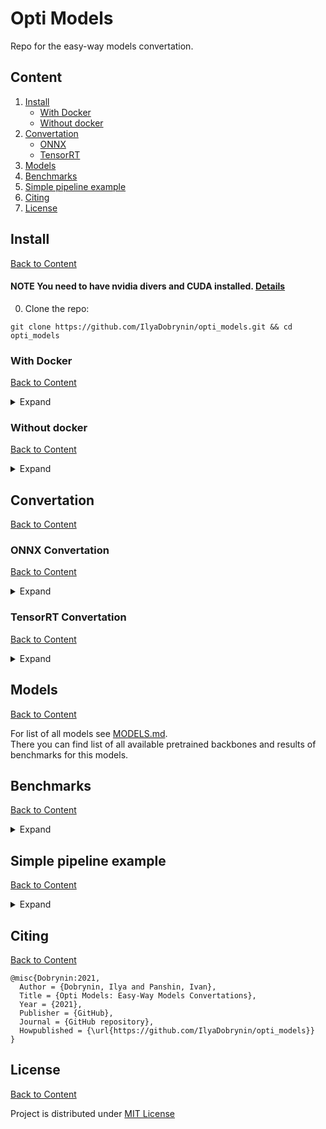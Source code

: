 # Opti Models
Repo for the easy-way models convertation.

## Content
1. [Install](#Install)
    - [With Docker](#With-Docker)
    - [Without docker](#Without-docker)
2. [Convertation](#Convertation)
    - [ONNX](#ONNX-Convertation)
    - [TensorRT](#Tensorrt-Convertation)
3. [Models](#Models)
4. [Benchmarks](#Benchmarks)
5. [Simple pipeline example](#Simple-pipeline-example)
6. [Citing](#Citing)
7. [License](#License)

## Install
[Back to Content](#Content)


#### **NOTE** You need to have nvidia divers and CUDA installed. [Details](https://docs.nvidia.com/cuda/cuda-installation-guide-linux/index.html)

0. Clone the repo:
```
git clone https://github.com/IlyaDobrynin/opti_models.git && cd opti_models
```
### With Docker
[Back to Content](#Content)

<details>
<summary>Expand</summary>

We highly advice you to work with this project inside the Docker that we've built for you.
Otherwise, we can't guarantee that it will work due to various environmental reasons.

Steps for work with docker:
1. Set up Docker:
    - [Install docker](https://docs.docker.com/engine/install/ubuntu/)
    - [Make Docker run without root](https://docs.docker.com/engine/install/linux-postinstall/)
    - [Install nvidia-docker](https://docs.nvidia.com/datacenter/cloud-native/container-toolkit/install-guide.html#setting-up-nvidia-container-toolkit)
2. Build docker image (from PROJECT_DIR - directory, where opti_models is located):
    ```
    docker build -t opti_models .
    ```
    At first it may take a while.
3. **_OPTIONAL STEP_** If you want to run imagenet benchmarks on the predefined backbones, you need to download data
and place in to the `/usr/local/opti_models` directory. Details [here](#1-prepare-data)

4. Run docker container:
    - Without mounting data folder for benchmarks:
        ```
        bash run_docker_no-images.sh <PROJECT_DIR> <CONTAINER_VERSION:-latest>

        or

        docker run \
           --gpus all \
           --ipc=host \
           -v <PROJECT_DIR>:/workspace \
           -it opti_models
        ```
    - With mounting data folder for benchmarks (only if you have step 3 done):
        ```
        bash run_docker.sh <PROJECT_DIR> <CONTAINER_VERSION:-latest> <STORAGE:-/usr/local/opti_models>

        or

        docker run \
           --gpus all \
           --ipc=host \
           -v <PROJECT_DIR>:/workspace \
           -v <STORAGE>:/usr/local/opti_models/ \
           -it opti_models
        ```
    Where <PROJECT_DIR> - directory, where opti_models is located
          <CONTAINER_VERSION> - version of the container, default - latest
          <STORAGE> - directory with the calibration and validation images, default - /usr/local/opti_models

</details>

### Without docker
[Back to Content](#Content)

<details>
<summary>Expand</summary>

1. Create a clean virtual environment
```
python3 -m venv venv
source venv/bin/activate
```
2. Install dependencies
````
pip install --upgrade pip
pip install -r requirements/requirements.txt
pip install nvidia-pyindex
pip install nvidia-tensorrt==7.2.2.3
pip install -e .
````

</details>

## Convertation
[Back to Content](#Content)

### ONNX Convertation
[Back to Content](#Content)

<details>
<summary>Expand</summary>

#### Predefined models
1. Run:
```
cvt-onnx --model-name BACKBONE_NAME
```

Parameters cheatsheet:
- `model-name` (str, required) - Name of the model.
- `model-type` (str, optional) - Type of the model. Default: `classifier`. Options:
  - `classifier` - simply backbone classification model
  - `opti-classifier` - opti-models classification model
  - `custom` - your own torchvision models.
- `model-path` (str, optional) - Path to the model. Default: `ImageNet` - model with imagenet pretrain.
- `batch-size` (int, optional) - Batch size for converted model. Default: `1`.
- `size` (int int int, optional) - Image size `[Ch x H x W]`. Default: `3 224 224`.
- `num-classes` (int, optional) - Num classes in the head for backbone model. Default: `1000`.
- `export-name` (str, optional) - Name of the exported onnx file. Default: `{model-name}_bs-{batch-size}_res-{size}`.

If you're converting your own model with custom `num-classes`, opti_models simply changes the last FC layer of the network,
so that the output dimension is equal to `num-classes`, instead of 1000 in the ImageNet pretraining.

If you have a custom head (or the entire model) — check [ONNX Convertation — Custom Model](#onnx-convertation--custom-model)

By default, cvt_onnx.py will generate 2 outputs: regular .onnx file and a simplified version of it, obtained with ONNX simplifier.

**Examples:**
```
# Convert simple resnet with imagenet pretrain
cvt-onnx --model-name resnet18

# Convert you own ResNet18 torchvision model with batch size 1,
# image size 224x224, num classes 1 and custom weights
cvt-onnx --model-name resnet18 --model-path CKPT-PATH --num-classes 1
```

#### Entirely custom model

The script for convertation is `cvt_onxx.py`. In order to convert something entirely custom, you need to use python api
and provide `model` argument to the `make_onnx_convertation` function.

**Example:**

```
from opti_models import make_onnx_convertation
model = MyModel(**my_model_parameters)
make_onnx_convertation(model=model, **other_parameters)
```
**Important**: It's not guaranteed for custom models to successfully convert to ONNX or TRT, since some operations
simply are not supported by either ONNX or TRT.

</details>

### TensorRT Convertation
[Back to Content](#Content)

<details>
<summary>Expand</summary>

1. Run:
```
cvt-trt --onnx-path
```

Parameters cheatsheet:

- `onnx-path` (str, required) - Path to the exported onnx model.
- `precision` (str, optional) - Precision of the TRT engine, 32 (for FP32), 16 (for FP16) or 8 (for INT8). Default: `32`.
- `export-name` (str, optional) - Name of the exported TRT engine . Default: `{model_name}_prec-{precision}_bs-{bs}_res-{c}x{h}x{w}.engine`.
- `calibration-images-dir` (str, optional) - Path to the directory with images for int8 calibration. If `precision==8`
  this parameter required.

**Example:**
```
# Convert previously converted ResNet18 ONNX model
cvt-trt --onnx-path data/onnx_export/resnet18/resnet18_bs-1_res-3x224x224_simplified.onnx
```
</details>

## Models
[Back to Content](#Content)

For list of all models see [MODELS.md](/opti_models/models/MODELS.md). <br>
There you can find list of all available pretrained backbones and results of benchmarks for this models.

## Benchmarks
[Back to Content](#Content)

<details>
<summary>Expand</summary>

### Imagenet
#### 1. Prepare data
For all imagenet benchmarks you need to prepare data:
1. Download data from [GoogleDrive](https://drive.google.com/file/d/1Yi_SZ400LKMXeA08BvDip4qBJonaThae/view?usp=sharing)
2. Untar it to the `usr/local/opti_models`:
```
sudo mkdir -p /usr/local/opti_models
sudo mv imagenetv2-topimages.tar /usr/local/opti_models/
sudo tar -xvf imagenetv2-topimages.tar
```

#### 2. Run imagenet Benchmark with PyTorch models
```
bench-torch --model-name MODEL-NAME
```
Parameters cheatsheet:
- `model-name` (str, required) - name of the model to test.
- `export-name` (str, optional) - file where to store bench statistics. If None, no statistics will be saved. Default: None
- `path-to-images` (str, optional) - path to the validation set. Default - `/usr/local/opti_models/imagenetv2-top-images-format-val`.
- `size` (int int, optional) - Image size. Default: `224 224`.
- `batch-size` (int, optional) - Batch size for converted model. Default: `1`.
- `workers` (int, optional) - Number of the workers. Default: `1`

#### 3. Run imagenet Benchmark with TensorRT models
```
bench-trt --trt-path TRT-PATH
```
Parameters cheatsheet:
- `trt-path` (str, required) - path to the TensorRT model.
- `export-name` - file where to store bench statistics. If None, no statistics will be saved. Default: None
- `path-to-images` (str, required) - path to the validation set. Default - `/usr/local/opti_models/imagenetv2-top-images-format-val`.

</details>

## Simple pipeline example
[Back to Content](#Content)

<details>
<summary>Expand</summary>

#### Let's sum up simple end2end pipeline for convertations and benchmarking:
1. First let's run simple pytorch speed benchmark with resnet18:
    ```
    bench-torch --model-name resnet18
    Output:
    INFO:root:      TORCH BENCHMARK FOR resnet18: START
    100%|█████████████| 10000/10000 [01:28<00:00, 112.92it/s]
    INFO:root:      Average fps: 213.2855109396426
    INFO:root:      TOP 1 ACCURACY: 70.19   TOP 1 ERROR: 29.81
    INFO:root:      TOP 5 ACCURACY: 90.49   TOP 5 ERROR: 9.51
    INFO:root:      BENCHMARK FOR resnet18: SUCCESS
    ```
2. Then, convert this model to ONNX:
    ```
    cvt-onnx --model-name resnet18

    Output:
    INFO:root:      Convert to ONNX: START
    INFO:root:      Convert to ONNX: SUCCESS
    INFO:root:      ONNX check: SUCCESS
    INFO:root:      Convert to ONNX Simplified: START
    INFO:root:      Convert to ONNX Simplified: SUCCESS
    INFO:root:      Result validation: START
    INFO:root:      Result validation: SUCCESS
    INFO:root:      >>>>> Result dim = (1, 1000)
    ```
3. After that, try to convert ONNX model to TensorRT:
    ```
    cvt-trt --onnx-path data/onnx-export/resnet18/resnet18_bs-1_res-3x224x224_simplified.onnx

    Output:
    INFO:root:      Convert to TensorRT: START
    INFO:root:      >>>>> TensorRT inference engine settings:
    INFO:root:      >>>>>   * Inference precision - DataType.FLOAT
    INFO:root:      >>>>>   * Max batch size - 1
    INFO:root:      >>>>> ONNX file parsing: START
    INFO:root:      >>>>> Num of network layers: 51
    INFO:root:      >>>>> Building TensorRT engine. This may take a while...
    INFO:root:      >>>>> TensorRT engine build: SUCCESS
    INFO:root:      >>>>> Saving TensorRT engine
    INFO:root:      >>>>> TensorRT engine save: SUCCESS
    INFO:root:      Convert to TensorRT: SUCCESS
    ```
4. Last step - let's see the TRT model performance on the same data as in step 1:
    ```
    bench-trt --trt-path data/trt-export/resnet18/resnet18_prec-32_bs-1_res-3x224x224.engine

    Output:
    INFO:root:      TENSORRT BENCHMARK FOR resnet18: START
    100%|█████████████| 10000/10000 [01:17<00:00, 129.49it/s]
    INFO:root:      Average fps: 1005.4750549267463
    INFO:root:      TOP 1 ACCURACY: 70.19   TOP 1 ERROR: 29.81
    INFO:root:      TOP 5 ACCURACY: 90.49   TOP 5 ERROR: 9.51
    INFO:root:      BENCHMARK FOR resnet18: SUCCESS
    ```

</details>

## Citing
[Back to Content](#Content)

```
@misc{Dobrynin:2021,
  Author = {Dobrynin, Ilya and Panshin, Ivan},
  Title = {Opti Models: Easy-Way Models Convertations},
  Year = {2021},
  Publisher = {GitHub},
  Journal = {GitHub repository},
  Howpublished = {\url{https://github.com/IlyaDobrynin/opti_models}}
}
```

## License
[Back to Content](#Content)

Project is distributed under [MIT License](LICENSE)
